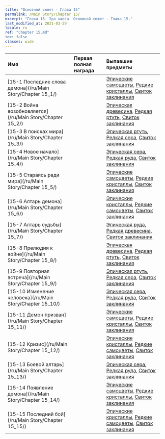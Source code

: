 ```yaml
---
title: "Основной сюжет - Глава 15"
permalink: /Main Story/Chapter 15/
excerpt: "Глава 15. Эра хаоса  Основной сюжет - Глава 15."
last_modified_at: 2021-03-29
locale: ru
ref: "Chapter 15.md"
toc: false
classes: wide
---
```


  | Имя |  Первая полная награда | Выпавшие предметы |
  |:------------|:------------|:------------| 
  | [15-1 Последние слова демона](/ru/Main Story/Chapter 15_1/) |  | [Эпические самоцветы](/ru/Items/mat_51/), [Редкие кристаллы](/ru/Items/mat_45/), [Свиток заклинания](/ru/Items/con_694/) |
  | [15-2 Война возобновляется](/ru/Main Story/Chapter 15_2/) |  | [Эпическая древесина](/ru/Items/mat_48/), [Редкая ртуть](/ru/Items/mat_42/), [Свиток заклинания](/ru/Items/con_694/) |
  | [15-3 В поисках мира](/ru/Main Story/Chapter 15_3/) |  | [Эпическая ртуть](/ru/Items/mat_49/), [Редкая сера](/ru/Items/mat_43/), [Свиток заклинания](/ru/Items/con_694/) |
  | [15-4 Новое начало](/ru/Main Story/Chapter 15_4/) |  | [Эпическая сера](/ru/Items/mat_50/), [Редкая руда](/ru/Items/mat_40/), [Свиток заклинания](/ru/Items/con_694/) |
  | [15-5 Стараясь ради мира](/ru/Main Story/Chapter 15_5/) |  | [Эпические самоцветы](/ru/Items/mat_51/), [Редкие кристаллы](/ru/Items/mat_45/), [Свиток заклинания](/ru/Items/con_694/) |
  | [15-6 Алтарь демона](/ru/Main Story/Chapter 15_6/) |  | [Эпические кристаллы](/ru/Items/mat_52/), [Редкие самоцветы](/ru/Items/mat_44/), [Свиток заклинания](/ru/Items/con_694/) |
  | [15-7 Алтарь судьбы](/ru/Main Story/Chapter 15_7/) |  | [Эпическая руда](/ru/Items/mat_47/), [Редкая древесина](/ru/Items/mat_41/), [Свиток заклинания](/ru/Items/con_694/) |
  | [15-8 Прелюдия к войне](/ru/Main Story/Chapter 15_8/) |  | [Эпическая древесина](/ru/Items/mat_48/), [Редкая ртуть](/ru/Items/mat_42/), [Свиток заклинания](/ru/Items/con_694/) |
  | [15-9 Повторная встреча](/ru/Main Story/Chapter 15_9/) |  | [Эпическая ртуть](/ru/Items/mat_49/), [Редкая сера](/ru/Items/mat_43/), [Свиток заклинания](/ru/Items/con_694/) |
  | [15-10 Изменение человека](/ru/Main Story/Chapter 15_10/) |  | [Эпическая сера](/ru/Items/mat_50/), [Редкая руда](/ru/Items/mat_40/), [Свиток заклинания](/ru/Items/con_694/) |
  | [15-11 Демон призван](/ru/Main Story/Chapter 15_11/) |  | [Эпические самоцветы](/ru/Items/mat_51/), [Редкие кристаллы](/ru/Items/mat_45/), [Свиток заклинания](/ru/Items/con_694/) |
  | [15-12 Кризис](/ru/Main Story/Chapter 15_12/) |  | [Эпические кристаллы](/ru/Items/mat_52/), [Редкие самоцветы](/ru/Items/mat_44/), [Свиток заклинания](/ru/Items/con_694/) |
  | [15-13 Боевой алтарь](/ru/Main Story/Chapter 15_13/) |  | [Эпическая сера](/ru/Items/mat_50/), [Редкая руда](/ru/Items/mat_40/), [Свиток заклинания](/ru/Items/con_694/) |
  | [15-14 Появление демона](/ru/Main Story/Chapter 15_14/) |  | [Эпические самоцветы](/ru/Items/mat_51/), [Редкие кристаллы](/ru/Items/mat_45/), [Свиток заклинания](/ru/Items/con_694/) |
  | [15-15 Последний бой](/ru/Main Story/Chapter 15_15/) |  | [Эпические кристаллы](/ru/Items/mat_52/), [Редкие самоцветы](/ru/Items/mat_44/), [Свиток заклинания](/ru/Items/con_694/) |
